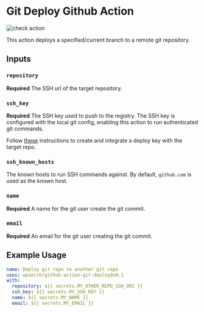 # Git Deploy Github Action

![check action](https://github.com/wpsmith/github-action-git-deploy/workflows/check%20action/badge.svg?branch=master)

This action deploys a specified/current branch to a remote git repository.

## Inputs

### `repository`

**Required** The SSH url of the target repository.

### `ssh_key`

**Required** The SSH key used to push to the registry. The SSH key is
configured with the local git config, enabling this action to run
authenticated git commands.

Follow [these](https://developer.github.com/v3/guides/managing-deploy-keys/#deploy-keys)
instructions to create and integrate a deploy key with the target repo.

### `ssh_known_hosts`

The known hosts to run SSH commands against. By default, `github.com` is used
as the known host.

### `name`

**Required** A name for the git user create the git commit.

### `email`

**Required** An email for the git user creating the git commit.

## Example Usage

```yaml
name: Deploy git repo to another git repo
uses: wpsmith/github-action-git-deploy@v0.1
with:
  repository: ${{ secrets.MY_OTHER_REPO_SSH_URI }}
  ssh_key: ${{ secrets.MY_SSH_KEY }}
  name: ${{ secrets.MY_NAME }}
  email: ${{ secrets.MY_EMAIL }}
```